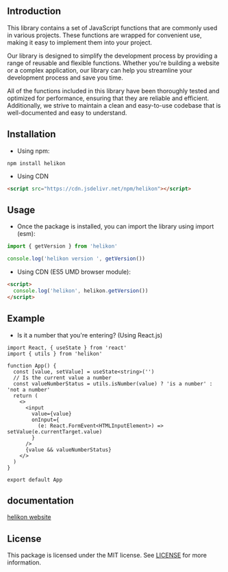 ## Introduction

This library contains a set of JavaScript functions that are commonly used in various projects. These functions are wrapped for convenient use, making it easy to implement them into your project.

Our library is designed to simplify the development process by providing a range of reusable and flexible functions. Whether you're building a website or a complex application, our library can help you streamline your development process and save you time.

All of the functions included in this library have been thoroughly tested and optimized for performance, ensuring that they are reliable and efficient. Additionally, we strive to maintain a clean and easy-to-use codebase that is well-documented and easy to understand.

## Installation

- Using npm:

```shell
npm install helikon
```

- Using CDN

```html
<script src="https://cdn.jsdelivr.net/npm/helikon"></script>
```

## Usage

- Once the package is installed, you can import the library using import (esm):

```typescript
import { getVersion } from 'helikon'

console.log('helikon version ', getVersion())
```

- Using CDN (ES5 UMD browser module):

```html
<script>
  console.log('helikon', helikon.getVersion())
</script>
```

## Example
- Is it a number that you're entering? (Using React.js)
```tsx
import React, { useState } from 'react'
import { utils } from 'helikon'

function App() {
  const [value, setValue] = useState<string>('')
  // Is the current value a number
  const valueNumberStatus = utils.isNumber(value) ? 'is a number' : 'not a number'
  return (
    <>
      <input
        value={value}
        onInput={
          (e: React.FormEvent<HTMLInputElement>) => setValue(e.currentTarget.value)
        }
      />
      {value && valueNumberStatus}
    </>
  )
}

export default App
```

## documentation

[helikon website](https://hardy22110.github.io/helikon/)

## License

This package is licensed under the MIT license. See [LICENSE](https://github.com/hardy22110/helikon/blob/main/LICENSE) for more information.
